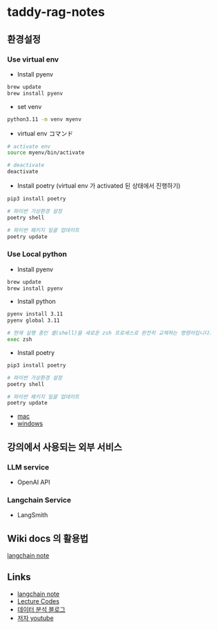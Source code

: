 # taddy-rag-notes

## 환경설정

### Use virtual env

- Install pyenv

```bash
brew update
brew install pyenv
```

- set venv

```bash
python3.11 -m venv myenv
```

- virtual env コマンド

```bash
# activate env
source myenv/bin/activate

# deactivate
deactivate
```

- Install poetry (virtual env 가 activated 된 상태에서 진행하기)

```bash
pip3 install poetry

# 파이썬 가상환경 설정
poetry shell

# 파이썬 패키지 일괄 업데이트
poetry update
```

### Use Local python

- Install pyenv

```bash
brew update
brew install pyenv
```

- Install python

```bash
pyenv install 3.11
pyenv global 3.11

# 현재 실행 중인 셸(shell)을 새로운 zsh 프로세스로 완전히 교체하는 명령어입니다.
exec zsh
```

- Install poetry

```bash
pip3 install poetry

# 파이썬 가상환경 설정
poetry shell

# 파이썬 패키지 일괄 업데이트
poetry update
```

- [mac](https://teddynote.com/10-RAG%EB%B9%84%EB%B2%95%EB%85%B8%ED%8A%B8/%ED%99%98%EA%B2%BD%20%EC%84%A4%EC%A0%95%20(Mac)/)
- [windows](https://teddynote.com/10-RAG%EB%B9%84%EB%B2%95%EB%85%B8%ED%8A%B8/%ED%99%98%EA%B2%BD%20%EC%84%A4%EC%A0%95%20(Windows)/)

## 강의에서 사용되는 외부 서비스

### LLM service

- OpenAI API

### Langchain Service

- LangSmith

## Wiki docs 의 활용법

[langchain note](https://wikidocs.net/book/14314)

## Links

- [langchain note](https://wikidocs.net/book/14314)
- [Lecture Codes](https://github.com/teddylee777/langchain-kr)
- [데이터 분석 블로그](https://teddylee777.github.io/)
- [저자 youtube](https://www.youtube.com/c/@teddynote)
